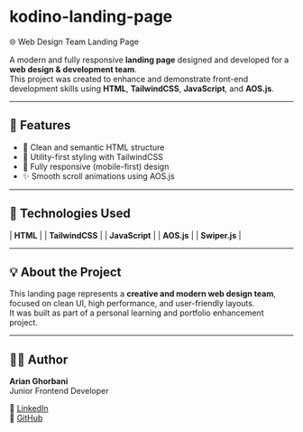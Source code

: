 # kodino-landing-page

🌐 Web Design Team Landing Page

A modern and fully responsive **landing page** designed and developed for a **web design & development team**.  
This project was created to enhance and demonstrate front-end development skills using **HTML**, **TailwindCSS**, **JavaScript**, and **AOS.js**.

---

## 🚀 Features

- 🎯 Clean and semantic HTML structure
- 💨 Utility-first styling with TailwindCSS
- 📱 Fully responsive (mobile-first) design
- ✨ Smooth scroll animations using AOS.js

---

## 🧰 Technologies Used

| **HTML** |
| **TailwindCSS** |
| **JavaScript** |
| **AOS.js** |
| **Swiper.js** |

---

## 💡 About the Project

This landing page represents a **creative and modern web design team**,  
focused on clean UI, high performance, and user-friendly layouts.  
It was built as part of a personal learning and portfolio enhancement project.

---

## 🧑‍💻 Author

**Arian Ghorbani**  
Junior Frontend Developer

🔗 [LinkedIn](https://www.linkedin.com/in/arian-ghorbani/)  
💼 [GitHub](https://github.com/arian-ghorbani)
